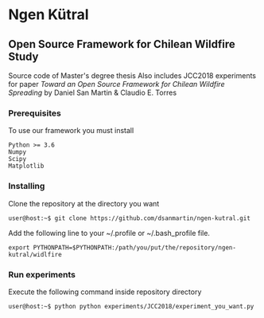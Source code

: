 # Ngen Kütral
## Open Source Framework for Chilean Wildfire Study 

Source code of Master's degree thesis 
Also includes JCC2018 experiments for paper *Toward an Open Source Framework for Chilean Wildfire Spreading* by Daniel San Martin & Claudio E. Torres

### Prerequisites

To use our framework you must install

```
Python >= 3.6
Numpy
Scipy
Matplotlib
```

### Installing

Clone the repository at the directory you want
```console
user@host:~$ git clone https://github.com/dsanmartin/ngen-kutral.git

```

Add the following line to your ~/.profile or ~/.bash_profile file.
```
export PYTHONPATH=$PYTHONPATH:/path/you/put/the/repository/ngen-kutral/widlfire
```

### Run experiments

Execute the following command inside repository directory
```console
user@host:~$ python python experiments/JCC2018/experiment_you_want.py
```